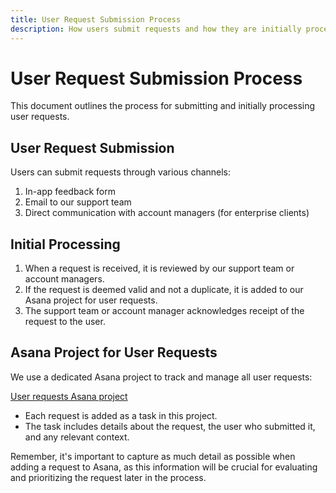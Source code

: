 ```yaml
---
title: User Request Submission Process
description: How users submit requests and how they are initially processed
---
```


# User Request Submission Process

This document outlines the process for submitting and initially processing user requests.

## User Request Submission

Users can submit requests through various channels:

1. In-app feedback form
2. Email to our support team
3. Direct communication with account managers (for enterprise clients)

## Initial Processing

1. When a request is received, it is reviewed by our support team or account managers.
2. If the request is deemed valid and not a duplicate, it is added to our Asana project for user requests.
3. The support team or account manager acknowledges receipt of the request to the user.

## Asana Project for User Requests

We use a dedicated Asana project to track and manage all user requests:

[User requests Asana project](https://app.asana.com/0/your-project-id/list)

- Each request is added as a task in this project.
- The task includes details about the request, the user who submitted it, and any relevant context.

Remember, it's important to capture as much detail as possible when adding a request to Asana, as this information will be crucial for evaluating and prioritizing the request later in the process.
